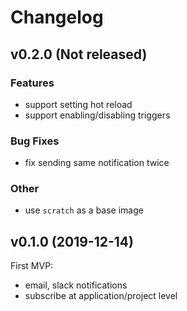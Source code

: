 # Changelog


## v0.2.0 (Not released)

### Features
* support setting hot reload
* support enabling/disabling triggers

### Bug Fixes
* fix sending same notification twice

### Other
* use `scratch` as a base image 

## v0.1.0 (2019-12-14)

First MVP:
- email, slack notifications
- subscribe at application/project level
